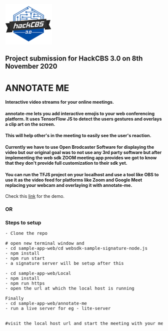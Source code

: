 <img src="./logo.png">

##
## Project submission for HackCBS 3.0 on 8th November 2020

# ANNOTATE ME 

#### Interactive video streams for your online meetings.

#### annotate-me lets you add interactive emojis to your web conferencing platform. It uses TensorFlow JS to detect the users gestures and overlays a clip art on the screen.

#### This will help other's in the meeting to easily see the user's reaction.

#### Currently we have to use Open Brodcaster Software for displaying the video but our original goal was to not use any 3rd party software but after implementing the web sdk ZOOM meeting app provides we got to know that they don't provide full customization to their sdk yet.

#### You can run the TFJS project on your localhost and use a tool like OBS to use it as the video feed for platforms like Zoom and Google Meet replacing your webcam and overlaying it with annotate-me.

Check this [link](https://youtu.be/wAGjN4fJQ24) for the demo.

### OR


### Steps to setup
<pre>
- Clone the repo 

# open new terminal window and
- cd sample-app-web/cd websdk-sample-signature-node.js 
- npm install
- npm run start
- a signature server will be setup after this

- cd sample-app-web/Local
- npm install
- npm run https
- open the url at which the local host is running

Finally
- cd sample-app-web/annotate-me
- run a live server for eg - lite-server


#visit the local host url and start the meeting with your meeting id and password.

</pre>

#
